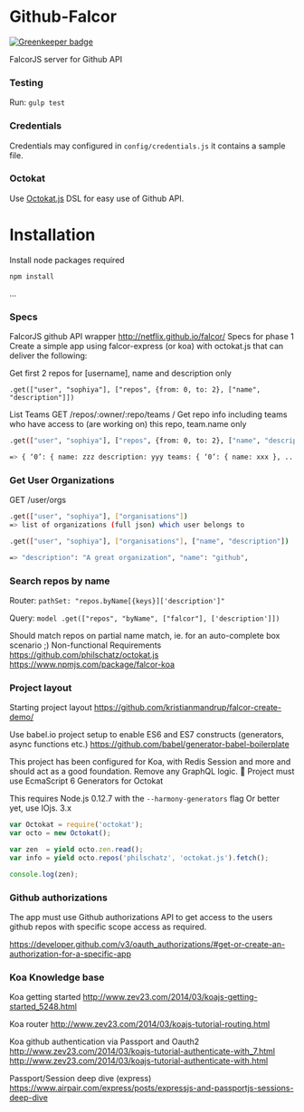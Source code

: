 Github-Falcor
=============

[![Greenkeeper badge](https://badges.greenkeeper.io/kristianmandrup/github-falcor.svg)](https://greenkeeper.io/)

FalcorJS server for Github API

### Testing

Run: `gulp test`

### Credentials

Credentials may configured in `config/credentials.js` it contains a sample file.

### Octokat

Use [Octokat.js](https://github.com/philschatz/octokat.js) DSL for easy use of Github API.

Installation
============

Install node packages required

`npm install`

...

### Specs

FalcorJS github API wrapper http://netflix.github.io/falcor/ Specs for phase 1 Create a simple app using falcor-express (or koa) with octokat.js that can deliver the following:

Get first 2 repos for [username], name and description only

`.get(["user", "sophiya"], ["repos", {from: 0, to: 2}, ["name", "description"]])`

List Teams GET /repos/:owner/:repo/teams / Get repo info including teams who have access to (are working on) this repo, team.name only

```sh
.get(["user", "sophiya"], ["repos", {from: 0, to: 2}, ["name", "description", "teams"], ["name"]])

=> { ‘0’: { name: zzz description: yyy teams: { ‘0’: { name: xxx }, ... } }, ‘1’: { … // another repo }, ‘2’: { … // another repo }] Organizations https://developer.github.com/v3/orgs/
```

### Get User Organizations

GET /user/orgs

```sh
.get(["user", "sophiya"], ["organisations"])
=> list of organizations (full json) which user belongs to
```

```sh
.get(["user", "sophiya"], ["organisations"], ["name", "description"])

=> "description": "A great organization", "name": "github",
```

### Search repos by name

Router: `pathSet: "repos.byName[{keys}]['description']"`

Query: `model .get(["repos", "byName", ["falcor"], ['description']])`

Should match repos on partial name match, ie. for an auto-complete box scenario ;) Non-functional Requirements https://github.com/philschatz/octokat.js https://www.npmjs.com/package/falcor-koa

### Project layout

Starting project layout https://github.com/kristianmandrup/falcor-create-demo/

Use babel.io project setup to enable ES6 and ES7 constructs (generators, async functions etc.) https://github.com/babel/generator-babel-boilerplate

This project has been configured for Koa, with Redis Session and more and should act as a good foundation. Remove any GraphQL logic.  Project must use EcmaScript 6 Generators for Octokat

This requires Node.js 0.12.7 with the `--harmony-generators` flag Or better yet, use IOjs. 3.x

```js
var Octokat = require('octokat');
var octo = new Octokat();

var zen  = yield octo.zen.read();
var info = yield octo.repos('philschatz', 'octokat.js').fetch();

console.log(zen);
```

### Github authorizations

The app must use Github authorizations API to get access to the users github repos with specific scope access as required.

https://developer.github.com/v3/oauth_authorizations/#get-or-create-an-authorization-for-a-specific-app

### Koa Knowledge base

Koa getting started http://www.zev23.com/2014/03/koajs-getting-started_5248.html

Koa router http://www.zev23.com/2014/03/koajs-tutorial-routing.html

Koa github authentication via Passport and Oauth2 http://www.zev23.com/2014/03/koajs-tutorial-authenticate-with_7.html http://www.zev23.com/2014/03/koajs-tutorial-authenticate-with.html

Passport/Session deep dive (express) https://www.airpair.com/express/posts/expressjs-and-passportjs-sessions-deep-dive
